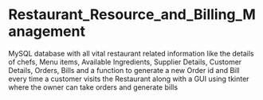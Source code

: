 # Restaurant_Resource_and_Billing_Management
MySQL database with all vital restaurant related information like the details of chefs, Menu items, Available Ingredients, Supplier Details, Customer Details, Orders, Bills and a function to generate a new Order id and Bill every time a customer visits the Restaurant along with a GUI using tkinter where the owner can take orders and generate bills
